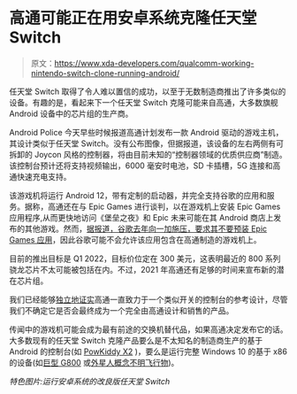 # 高通可能正在用安卓系统克隆任天堂 Switch

> 原文：<https://www.xda-developers.com/qualcomm-working-nintendo-switch-clone-running-android/>

任天堂 Switch 取得了令人难以置信的成功，以至于无数制造商推出了许多类似的设备。有趣的是，看起来下一个任天堂 Switch 克隆可能来自高通，大多数旗舰 Android 设备中的芯片组的生产商。

Android Police 今天早些时候报道高通计划发布一款 Android 驱动的游戏主机，其设计类似于任天堂 Switch。没有公布图像，但据报道，该设备的左右两侧有可拆卸的 Joycon 风格的控制器，将由目前未知的“控制器领域的优质供应商”制造。该控制台预计还将支持视频输出，6000 毫安时电池，SD 卡插槽，5G 连接和高通快速充电支持。

该游戏机将运行 Android 12，带有定制的启动器，并完全支持谷歌的应用和服务。据称，高通还在与 Epic Games 进行谈判，以在游戏机上安装 Epic Games 应用程序,从而更快地访问《堡垒之夜》和 Epic 未来可能在其 Android 商店上发布的其他游戏。然而，[据报道，谷歌去年向一加施压，要求其不要预装 Epic Games 应用](https://www.androidpolice.com/2020/08/13/google-reportedly-blocked-oneplus-from-pre-installing-the-epic-games-app-on-its-phones/)，因此谷歌可能不会允许该应用包含在高通制造的游戏机上。

目前的推出目标是 Q1 2022，目标价位定在 300 美元，这表明最近的 800 系列骁龙芯片不太可能被包括在内。不过，2021 年高通还有足够的时间来宣布新的潜在芯片组。

我们已经能够[独立地证实](https://twitter.com/MishaalRahman/status/1374447139921686528?s=19)高通一直致力于一个类似开关的控制台的参考设计，尽管我们不确定它是否会最终成为一个完全由高通设计和销售的产品。

传闻中的游戏机可能会成为最有前途的交换机替代品，如果高通决定发布它的话。大多数现有的任天堂 Switch 克隆产品要么是不太知名的制造商生产的基于 Android 的控制台(如 [PowKiddy X2](https://techplusgame.com/fake-nintendo-switch-clone-powkiddy-x2-available/) )，要么是运行完整 Windows 10 的基于 x86 的设备(如[巨型 G800](https://www.windowscentral.com/vastking-g800-nintendo-switch-windows-10-gamers) 或[外星人概念不明飞行物](https://www.pcmag.com/news/hands-on-alienware-concept-ufo-a-switch-style-windows-gaming-handheld))。

*特色图片:运行安卓系统的改良版任天堂 Switch*